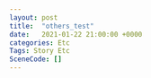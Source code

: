 ```yaml
---
layout: post
title:  "others_test"
date:   2021-01-22 21:00:00 +0000
categories: Etc
Tags: Story Etc
SceneCode: []
---
```

